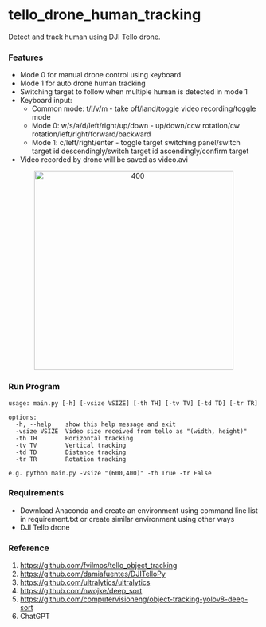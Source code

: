 # tello_drone_human_tracking
Detect and track human using DJI Tello drone.

### Features

- Mode 0 for manual drone control using keyboard
- Mode 1 for auto drone human tracking
- Switching target to follow when multiple human is detected in mode 1
- Keyboard input:
  - Common mode: t/l/v/m - take off/land/toggle video recording/toggle mode
  - Mode 0: w/s/a/d/left/right/up/down - up/down/ccw rotation/cw rotation/left/right/forward/backward 
  - Mode 1: c/left/right/enter - toggle target switching panel/switch target id descendingly/switch target id ascendingly/confirm target
- Video recorded by drone will be saved as video.avi

<p align="center"> 
    <img src="./info/demo.gif" alt="400" width="400">
</p>

### Run Program

```
usage: main.py [-h] [-vsize VSIZE] [-th TH] [-tv TV] [-td TD] [-tr TR]

options:
  -h, --help    show this help message and exit
  -vsize VSIZE  Video size received from tello as "(width, height)"
  -th TH        Horizontal tracking
  -tv TV        Vertical tracking
  -td TD        Distance tracking
  -tr TR        Rotation tracking

e.g. python main.py -vsize "(600,400)" -th True -tr False
```

### Requirements

- Download Anaconda and create an environment using command line list in requirement.txt or create similar environment using other ways
- DJI Tello drone

### Reference

1. https://github.com/fvilmos/tello_object_tracking
2. https://github.com/damiafuentes/DJITelloPy
3. https://github.com/ultralytics/ultralytics
4. https://github.com/nwojke/deep_sort
5. https://github.com/computervisioneng/object-tracking-yolov8-deep-sort
6. ChatGPT
 
